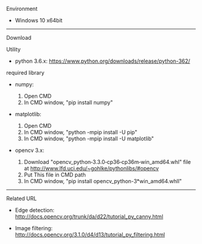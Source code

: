 Environment
  - Windows 10 x64bit

---------------------------------------------------------------------------------------------------------------
Download

Utility 
  - python 3.6.x: https://www.python.org/downloads/release/python-362/
  
required library
  - numpy: 
    1. Open CMD
    2. In CMD window, "pip install numpy"
    
  - matplotlib: 
    1. Open CMD
    2. In CMD window, "python -mpip install -U pip"
    3. In CMD window, "python -mpip install -U matplotlib"
    
  - opencv 3.x: 
    1. Download "opencv_python‑3.3.0‑cp36‑cp36m‑win_amd64.whl" file at http://www.lfd.uci.edu/~gohlke/pythonlibs/#opencv
    2. Put This file in CMD path
    3. In CMD window, "pip install opencv_python-3*win_amd64.whll"
  
---------------------------------------------------------------------------------------------------------------
Related URL
  - Edge detection: http://docs.opencv.org/trunk/da/d22/tutorial_py_canny.html
  
  - Image filtering: http://docs.opencv.org/3.1.0/d4/d13/tutorial_py_filtering.html
